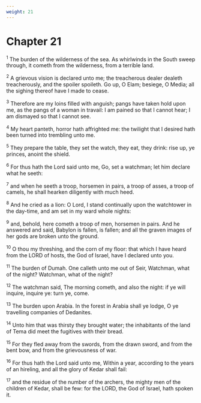 ```yaml
---
weight: 21
---
```


# Chapter 21

<sup>1</sup> The burden of the wilderness of the sea. As whirlwinds in the South sweep through, it cometh from the wilderness, from a terrible land. 

<sup>2</sup> A grievous vision is declared unto me; the treacherous dealer dealeth treacherously, and the spoiler spoileth. Go up, O Elam; besiege, O Media; all the sighing thereof have I made to cease. 

<sup>3</sup> Therefore are my loins filled with anguish; pangs have taken hold upon me, as the pangs of a woman in travail: I am pained so that I cannot hear; I am dismayed so that I cannot see. 

<sup>4</sup> My heart panteth, horror hath affrighted me: the twilight that I desired hath been turned into trembling unto me. 

<sup>5</sup> They prepare the table, they set the watch, they eat, they drink: rise up, ye princes, anoint the shield. 

<sup>6</sup> For thus hath the Lord said unto me, Go, set a watchman; let him declare what he seeth: 

<sup>7</sup> and when he seeth a troop, horsemen in pairs, a troop of asses, a troop of camels, he shall hearken diligently with much heed. 

<sup>8</sup> And he cried as a lion: O Lord, I stand continually upon the watchtower in the day-time, and am set in my ward whole nights: 

<sup>9</sup> and, behold, here cometh a troop of men, horsemen in pairs. And he answered and said, Babylon is fallen, is fallen; and all the graven images of her gods are broken unto the ground. 

<sup>10</sup> O thou my threshing, and the corn of my floor: that which I have heard from the LORD of hosts, the God of Israel, have I declared unto you. 

<sup>11</sup> The burden of Dumah. One calleth unto me out of Seir, Watchman, what of the night? Watchman, what of the night? 

<sup>12</sup> The watchman said, The morning cometh, and also the night: if ye will inquire, inquire ye: turn ye, come. 

<sup>13</sup> The burden upon Arabia. In the forest in Arabia shall ye lodge, O ye travelling companies of Dedanites. 

<sup>14</sup> Unto him that was thirsty they brought water; the inhabitants of the land of Tema did meet the fugitives with their bread. 

<sup>15</sup> For they fled away from the swords, from the drawn sword, and from the bent bow, and from the grievousness of war. 

<sup>16</sup> For thus hath the Lord said unto me, Within a year, according to the years of an hireling, and all the glory of Kedar shall fail: 

<sup>17</sup> and the residue of the number of the archers, the mighty men of the children of Kedar, shall be few: for the LORD, the God of Israel, hath spoken it. 



